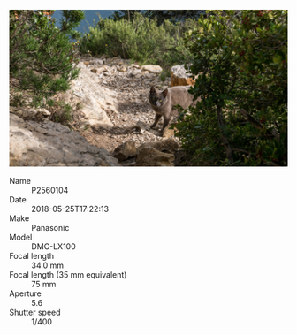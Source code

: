 [![P2560104](/photos/hd/P2560104.jpg)](/photos/full/P2560104.jpg?raw=true)

<dl>
  <dt>Name</dt>
  <dd>P2560104</dd>
  <dt>Date</dt>
  <dd>2018-05-25T17:22:13</dd>
  <dt>Make</dt>
  <dd>Panasonic</dd>
  <dt>Model</dt>
  <dd>DMC-LX100</dd>
  <dt>Focal length</dt>
  <dd>34.0 mm</dd>
  <dt>Focal length (35 mm equivalent)</dt>
  <dd>75 mm</dd>
  <dt>Aperture</dt>
  <dd>5.6</dd>
  <dt>Shutter speed</dt>
  <dd>1/400</dd>
</dl>
